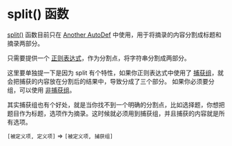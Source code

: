 # split() 函数
[split()](https://developer.mozilla.org/zh-CN/docs/Web/JavaScript/Reference/Global_Objects/String/split) 函数目前只在 [Another AutoDef](../modules/anotherautodef) 中使用，用于将摘录的内容分割成标题和摘录两部分。

只需要提供一个 [正则表达式](regex)，作为分割点，将字符串分割成两部分。

这里要单独提一下是因为 split 有个特性，如果你正则表达式中使用了 [捕获组](regex#分组)，就会把捕获的内容放在分割后的结果中，导致分成了三个部分。 如果你必须要分组，可以使用 [非捕获组](regex#分组)。

其实捕获组也有个好处，就是当你找不到一个明确的分割点，比如选择题，你想把题目作为标题，选项作为摘录。这时候就必须用到捕获组，并且捕获的内容就是所有选项。

`[被定义项, 定义项]` ⇒ `[被定义项, 捕获组]`